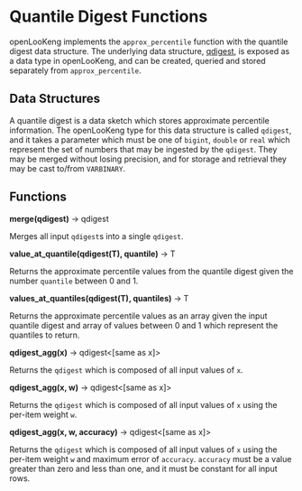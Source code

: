 Quantile Digest Functions
=========================

openLooKeng implements the `approx_percentile` function with the quantile digest data structure. The underlying data structure, [qdigest](../language/types), is exposed as a data type in openLooKeng, and can be created, queried and stored separately from `approx_percentile`.

Data Structures
---------------

A quantile digest is a data sketch which stores approximate percentile information. The openLooKeng type for this data structure is called `qdigest`, and it takes a parameter which must be one of `bigint`, `double` or `real` which represent the set of numbers that may be ingested by the `qdigest`. They may be merged without losing precision, and for storage and retrieval they may be cast to/from `VARBINARY`.

Functions
---------

**merge(qdigest)** -\> qdigest

Merges all input `qdigest`s into a single `qdigest`.


**value\_at\_quantile(qdigest(T), quantile)** -\> T

Returns the approximate percentile values from the quantile digest given the number `quantile` between 0 and 1.

**values\_at\_quantiles(qdigest(T), quantiles)** -\> T

Returns the approximate percentile values as an array given the input quantile digest and array of values between 0 and 1 which represent the quantiles to return.

**qdigest\_agg(x)** -\> qdigest\<\[same as x\]\>

Returns the `qdigest` which is composed of all input values of `x`.



**qdigest\_agg(x, w)** -\> qdigest\<\[same as x\]\>

Returns the `qdigest` which is composed of all input values of `x` using the per-item weight `w`.

**qdigest\_agg(x, w, accuracy)** -\> qdigest\<\[same as x\]\>

Returns the `qdigest` which is composed of all input values of `x` using the per-item weight `w` and maximum error of `accuracy`. `accuracy` must be a value greater than zero and less than one, and it must be constant for all input rows.
